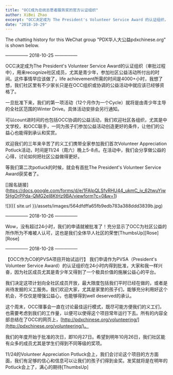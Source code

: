 ```yaml
---
title: "OCC成为总统志愿者服务奖的官方认证组织"
author: XiBei Zhao
excerpt: "OCC决定成为 The President's Volunteer Service Award 的认证组织，用来recognize社区成员，尤其是青少年，参加社区公益活动所付出的时间。这件事情早应该做了，life achievement所需的时间是4000+小时，我想了想，我们社区里有不少家长只是在OCC组织或协调的公益活动中就应该已经够资格了。"
date: "2018-10-29"
---
```


The chatting history for this WeChat group "PDX华人大公益pdxchinese.org" is shown below.

—————  2018-10-25  —————

OCC决定成为The President's Volunteer Service Award的认证组织（审批过程中），用来recognize社区成员，尤其是青少年，参加社区公益活动所付出的时间。这件事情早应该做了，life achievement所需的时间是4000+小时，我想了想，我们社区里有不少家长只是在OCC组织或协调的公益活动中就应该已经够资格了。

一旦批准下来，我们的第一项活动（12个月作为一个Cycle）就将是由青少年主导的全社区范围的Winter Drive。具体活动安排会另行通知。

可以count进时间的也包括OCC协调的公益活动，我们欢迎社区各组织，尤其是中文学校，和OCC联手，一同为孩子们参加公益活动创造更好的条件，让他们的公益心也能得到承认和奖赏。

欢迎我们的三年来辛苦了的义工们携带全家参加我们首次Volunteer Appreciation Potluck活动，时间是11/24（周六）晚上5-8点。在活动中，我们会分享做公益的心得，讨论如何把社区公益做得更好。

等我们第二次potluck的时候，就会有首批The President's Volunteer Service Award获奖者了。

[]报名链接](https://docs.google.com/forms/d/e/1FAIpQLSfvRHU44_ukmC_iv_62twuYjw5HgOrPPda-QMG2eI8KtHz9BA/viewform?c=0&w=1)


![]({{ site.url }}/assets/images/564dfdffa65fb9edb783a388ddd3839b.jpg)

—————  2018-10-26  —————

Wow，没有超过24小时，我们的申请就被批准了！充分显示了OCC为社区公益的所作所为不难被人认可，这也是我们全体华人社区的荣誉[ThumbsUp][Rose][Rose]

—————  2018-10-28  —————

【OCC作为CO的PVSA项目开始试运行】 我们申请作为PVSA（President's Volunteer Service Award）的认证组织在24小时内得到批准，大家和我一样兴奋，因为社区成员尤其是青少年又得到了一个极具价值的施展公益心的平台。

我们决定这项计划向全社区成员开放，最大限度包括我们平时已经在做的，或者是尚待发掘的义工服务。我们欢迎大家，尤其是家里的孩子们，能够充分利用好这个机会，不仅仅是增强公益心，也能够得到well deserved的承认。

这个周末，OCC理事会一直在讨论最佳运行模式，既尽可能方便我们的义工们，也需要考虑到我们的工作量，以便可以使得这个项目常年运行下去。所有的内容全部总结在了OCC的网页上，[http://pdxchinese.org/volunteering/](http://pdxchinese.org/volunteering/)。

我们的年度开始于批准的次日，即10月27日。希望到明年10月26日，我们社区能有众多的成员尤其是学生们得到不同等级的奖项。

11/24的Volunteer Appreciation Potluck会上，我们会讨论这个项目的方方面面，我们有足够的信心和信息可以让我们的孩子们得到金奖。发奖就将是在明年的Potluck会上了，满心的期待[ThumbsUp]

